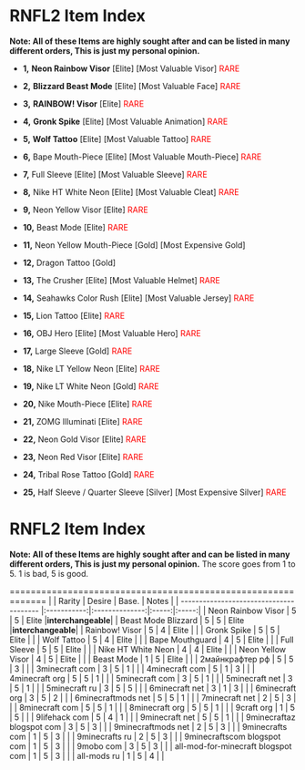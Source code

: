 
# RNFL2 Item Index
**Note: All of these Items are highly sought after and can be listed in many different orders, This is just my personal opinion.**
- **1,** **Neon Rainbow Visor** [Elite] [Most Valuable Visor] <font color="red">RARE</font>

- **2,** **Blizzard Beast Mode** [Elite] [Most Valuable Face] <font color="red">RARE</font>

- **3,** **RAINBOW! Visor** [Elite] <font color="red">RARE</font>

- **4,** **Gronk Spike** [Elite] [Most Valuable Animation] <font color="red">RARE</font>

- **5,** **Wolf Tattoo** [Elite] [Most Valuable Tattoo] <font color="red">RARE</font>

- **6,** Bape Mouth-Piece [Elite] [Most Valuable Mouth-Piece] <font color="red">RARE</font>

- **7,** Full Sleeve [Elite] [Most Valuable Sleeve] <font color="red">RARE</font>

- **8,** Nike HT White Neon [Elite] [Most Valuable Cleat] <font color="red">RARE</font>

- **9,** Neon Yellow Visor [Elite] <font color="red">RARE</font>

- **10,** Beast Mode [Elite] <font color="red">RARE</font>

- **11,** Neon Yellow Mouth-Piece [Gold] [Most Expensive Gold]

- **12,** Dragon Tattoo [Gold] 

- **13,** The Crusher [Elite] [Most Valuable Helmet] <font color="red">RARE</font>

- **14,** Seahawks Color Rush [Elite] [Most Valuable Jersey] <font color="red">RARE</font>

- **15,** Lion Tattoo [Elite] <font color="red">RARE</font>

- **16,** OBJ Hero [Elite] [Most Valuable Hero] <font color="red">RARE</font>

- **17,** Large Sleeve [Gold] <font color="red">RARE</font>

- **18,** Nike LT Yellow Neon [Elite] <font color="red">RARE</font>

- **19,** Nike LT White Neon [Gold] <font color="red">RARE</font>

- **20,** Nike Mouth-Piece [Elite] <font color="red">RARE</font>

- **21,** ZOMG Illuminati [Elite] <font color="red">RARE</font>

- **22,** Neon Gold Visor [Elite] <font color="red">RARE</font>

- **23,** Neon Red Visor [Elite] <font color="red">RARE</font>

- **24,** Tribal Rose Tattoo [Gold] <font color="red">RARE</font>

- **25,** Half Sleeve / Quarter Sleeve [Silver] [Most Expensive Silver] <font color="red">RARE</font>

﻿RNFL2 Item Index
=============


**Note: All of these Items are highly sought after and can be listed in many different orders, This is just my personal opinion.**
The score goes from 1 to 5. 1 is bad, 5 is good.

=============================================================
|                                         |   Rarity    |     Desire     | Base. | Notes |
| --------------------------------------- |:-----------:|:--------------:|:-----:|:-----:|
| Neon Rainbow Visor                      |      5      |        5       | Elite |**interchangeable**|
| Beast Mode Blizzard                     |      5      |        5       | Elite |**interchangeable**|
| Rainbow! Visor                          |      5      |        4       | Elite |       |
| Gronk Spike                             |      5      |        5       | Elite |       |
| Wolf Tattoo                             |      5      |        4       | Elite |       |
| Bape Mouthguard                         |      4      |        5       | Elite |       |
| Full Sleeve                             |      5      |        5       | Elite |       |
| Nike HT White Neon                      |      4      |        4       | Elite |       |
| Neon Yellow Visor                       |      4      |        5       | Elite |       |
| Beast Mode                              |      1      |        5       | Elite |       |
| 2майнкрафтер рф                         |      5      |        5       |   3   |       |
| 3minecraft com                          |      3      |        5       |   1   |       |
| 4minecraft com                          |      5      |        1       |   3   |       |
| 4minecraft org                          |      5      |        5       |   1   |       |
| 5minecraft com                          |      3      |        5       |   1   |       |
| 5minecraft net                          |      3      |        5       |   1   |       |
| 5minecraft ru                           |      3      |        5       |   5   |       |
| 6minecraft net                          |      3      |        1       |   3   |       |
| 6minecraft org                          |      3      |        5       |   2   |       |
| 6minecraftmods net                      |      5      |        5       |   1   |       |
| 7minecraft net                          |      2      |        5       |   3   |       |
| 8minecraft com                          |      5      |        5       |   1   |       |
| 8minecraft org                          |      5      |        5       |   1   |       |
| 9craft org                              |      1      |        5       |   5   |       |
| 9lifehack com                           |      5      |        4       |   1   |       |
| 9minecraft net                          |      5      |        5       |   1   |       |
| 9minecraftaz blogspot com               |      3      |        5       |   3   |       |
| 9minecraftmods net                      |      2      |        5       |   3   |       |
| 9minecrafts com                         |      1      |        5       |   3   |       |
| 9minecrafts ru                          |      2      |        5       |   3   |       |
| 9minecraftscom blogspot com             |      1      |        5       |   3   |       |
| 9mobo com                               |      3      |        5       |   3   |       |
| all-mod-for-minecraft blogspot com      |      1      |        5       |   3   |       |
| all-mods ru                             |      1      |        5       |   4   |       |




